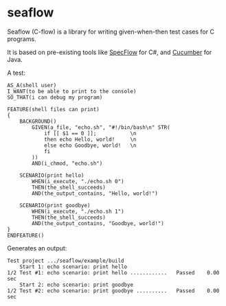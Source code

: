 
# seaflow

Seaflow (C-flow) is a library for writing given-when-then test cases for C programs.

It is based on pre-existing tools like [SpecFlow](https://specflow.org/) for C#, and [Cucumber](https://cucumber.io/) for Java.

A test:

```
AS_A(shell user)
I_WANT(to be able to print to the console)
SO_THAT(i can debug my program)

FEATURE(shell files can print)
{
    BACKGROUND()
        GIVEN(a_file, "echo.sh", "#!/bin/bash\n" STR(
            if [[ $1 == 0 ]];           \n
            then echo Hello, world!     \n
            else echo Goodbye, world!   \n
            fi
        ))
        AND(i_chmod, "echo.sh")

    SCENARIO(print hello)
        WHEN(i_execute, "./echo.sh 0")
        THEN(the_shell_succeeds)
        AND(the_output_contains, "Hello, world!")

    SCENARIO(print goodbye)
        WHEN(i_execute, "./echo.sh 1")
        THEN(the_shell_succeeds)
        AND(the_output_contains, "Goodbye, world!")
}
ENDFEATURE()
```

Generates an output:

```
Test project .../seaflow/example/build
    Start 1: echo scenario: print hello
1/2 Test #1: echo scenario: print hello ............   Passed    0.00 sec
    Start 2: echo scenario: print goodbye
1/2 Test #2: echo scenario: print goodbye ..........   Passed    0.00 sec
```
